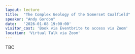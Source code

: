 ```yaml
---
layout: lecture
title:  "The Complex Geology of the Somerset Coalfield"
speaker: "Andy Gordon"
date:   '2026-01-08 19:00:00'
visitor_cost: 'Book via Eventbrite to access via Zoom'
location: 'Virtual Talk via Zoom'
---
```

TBC